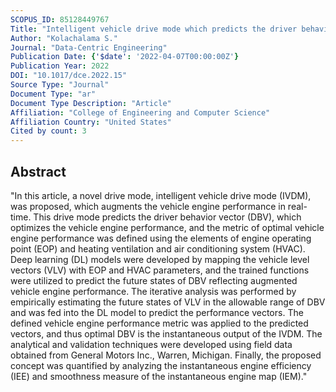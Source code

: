 ```yaml
---
SCOPUS_ID: 85128449767
Title: "Intelligent vehicle drive mode which predicts the driver behavior vector to augment the engine performance in real-time"
Author: "Kolachalama S."
Journal: "Data-Centric Engineering"
Publication Date: {'$date': '2022-04-07T00:00:00Z'}
Publication Year: 2022
DOI: "10.1017/dce.2022.15"
Source Type: "Journal"
Document Type: "ar"
Document Type Description: "Article"
Affiliation: "College of Engineering and Computer Science"
Affiliation Country: "United States"
Cited by count: 3
---
```


## Abstract
"In this article, a novel drive mode, intelligent vehicle drive mode (IVDM), was proposed, which augments the vehicle engine performance in real-time. This drive mode predicts the driver behavior vector (DBV), which optimizes the vehicle engine performance, and the metric of optimal vehicle engine performance was defined using the elements of engine operating point (EOP) and heating ventilation and air conditioning system (HVAC). Deep learning (DL) models were developed by mapping the vehicle level vectors (VLV) with EOP and HVAC parameters, and the trained functions were utilized to predict the future states of DBV reflecting augmented vehicle engine performance. The iterative analysis was performed by empirically estimating the future states of VLV in the allowable range of DBV and was fed into the DL model to predict the performance vectors. The defined vehicle engine performance metric was applied to the predicted vectors, and thus optimal DBV is the instantaneous output of the IVDM. The analytical and validation techniques were developed using field data obtained from General Motors Inc., Warren, Michigan. Finally, the proposed concept was quantified by analyzing the instantaneous engine efficiency (IEE) and smoothness measure of the instantaneous engine map (IEM)."
